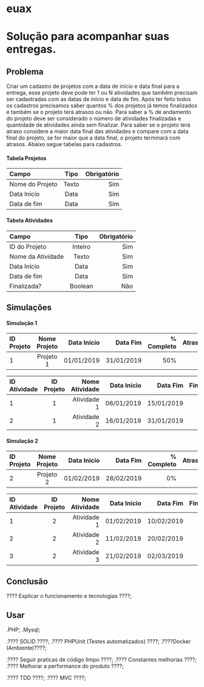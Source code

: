 # euax

# Solução para acompanhar suas entregas.

## Problema

Criar um cadastro de projetos com a data de início e data final para a entrega, esse projeto deve pode ter 1 ou N atividades que também precisam ser cadastradas com as datas de início e data de fim. Após ter feito todos os cadastros precisamos saber quantos % dos projetos já temos finalizados e também se o projeto terá atrasos ou não. Para saber a % de andamento do projeto deve ser considerado o número de atividades finalizadas e quantidade de atividades ainda sem finalizar. Para saber se o projeto terá atraso considere a maior data final das atividades e compare com a data final do projeto, se for maior que a data final, o projeto terminará com atrasos. Abaixo segue tabelas para cadastros.

#### Tabela Projetos
| Campo           | Tipo    | Obrigatório  |
| :-------------- | :-----: | -----------: |
| Nome do Projeto | Texto   | Sim          |
| Data Início     | Data    | Sim          |
| Data de fim     | Data    | Sim          |

#### Tabela Atividades
| Campo             | Tipo    | Obrigatório  |
| :--------------   | :-----: | -----------: |
| ID do Projeto     | Inteiro | Sim          |
| Nome da Atividade | Texto   | Sim          |
| Data Início       | Data    | Sim          |
| Data de fim       | Data    | Sim          |
| Finalizada?       | Boolean | Não          |

## Simulações

#### Simulação 1

| ID Projeto | Nome Projeto | Data Inicio | Data Fim   | % Completo | Atrasado |
| :--------- | :----------: | ----------: | ---------: | ---------: | -------: |
| 1          | Projeto 1    | 01/01/2019  | 31/01/2019 | 50%        | Não      |

| ID Atividade | ID Projeto | Nome Atividade | Data Inicio | Data Fim   | Finalizada? |
| :---------- | :---------: | -------------: | ----------: | ---------: | ----------: |
| 1          | 1            | Atividade 1    | 06/01/2019  | 15/01/2019 | Sim                 |
| 2          | 1            | Atividade 2    | 16/01/2019  | 31/01/2019 | Não                 |

#### Simulação 2

| ID Projeto | Nome Projeto | Data Inicio | Data Fim   | % Completo | Atrasado |
| :--------- | :----------: | ----------: | ---------: | ---------: | -------: |
| 2          | Projeto 2    | 01/02/2019  | 28/02/2019 | 0%         | Sim      |

| ID Atividade | ID Projeto | Nome Atividade | Data Inicio | Data Fim   | Finalizada? |
| :---------- | :---------: | -------------: | ----------: | ---------: | ----------: |
| 1          | 2            | Atividade 1    | 01/02/2019  | 10/02/2019 | Não                 |
| 2          | 2            | Atividade 2    | 11/02/2019  | 20/02/2019 | Não                 |
| 3          | 2            | Atividade 3    | 21/02/2019  | 02/03/2019 | Não                 |

## Conclusão
???? Explicar o funcionamento e tecnologias ????;

## Usar
.PHP;
.Mysql;

.???? SOLID ????;
.???? PHPUnit (Testes automatizados) ????;
.????Docker (Ambiente)????;

.???? Seguir praticas de código limpo ????;
.???? Constantes melhorias ????;
.???? Melhorar a performance do produto ????;

.???? TDD ????;
.???? MVC ????;